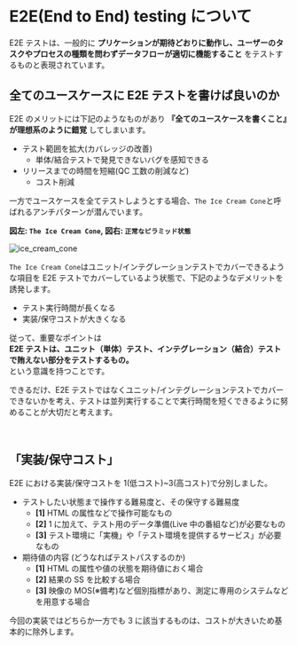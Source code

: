 # E2E(End to End) testing について

E2E テストは、一般的に **プリケーションが期待どおりに動作し、ユーザーのタスクやプロセスの種類を問わずデータフローが適切に機能すること** をテストするものと表現されています。

## 全てのユースケースに E2E テストを書けば良いのか

E2E のメリットには下記のようなものがあり **『全てのユースケースを書くこと』が理想系のように錯覚** してしまいます。

- テスト範囲を拡大(カバレッジの改善)
  - 単体/結合テストで発見できないバグを感知できる
- リリースまでの時間を短縮(QC 工数の削減など)
  - コスト削減

一方でユースケースを全てテストしようとする場合、`The Ice Cream Cone`と呼ばれるアンチパターンが潜んでいます。

**図左: `The Ice Cream Cone`, 図右: `正常なピラミッド状態`**

![ice_cream_cone](https://user-images.githubusercontent.com/46220963/184571054-a3136f0c-fc61-4dd9-8ccf-0bf02d936dc7.png)

`The Ice Cream Cone`はユニット/インテグレーションテストでカバーできるような項目を E2E テストでカバーしているよう状態で、下記のようなデメリットを誘発します。

- テスト実行時間が長くなる
- 実装/保守コストが大きくなる

従って、重要なポイントは
<br/>**E2E テストは、ユニット（単体）テスト、インテグレーション（結合）テストで賄えない部分をテストするもの。**<br/>
という意識を持つことです。

できるだけ、E2E テストではなくユニット/インテグレーションテストでカバーできないかを考え、テストは並列実行することで実行時間を短くできるように努めることが大切だと考えます。

<br/>

## 「実装/保守コスト」

E2E における実装/保守コストを 1(低コスト)~3(高コスト)で分別しました。

- テストしたい状態まで操作する難易度と、その保守する難易度
  - **[1]** HTML の属性などで操作可能なもの
  - **[2]** 1 に加えて、テスト用のデータ準備(Live 中の番組など)が必要なもの
  - **[3]** テスト環境に「実機」や「テスト環境を提供するサービス」が必要なもの
- 期待値の内容 (どうなればテストパスするのか)
  - **[1]** HTML の属性や値の状態を期待値におく場合
  - **[2]** 結果の SS を比較する場合
  - **[3]** 映像の MOS(※備考)など個別指標があり、測定に専用のシステムなどを用意する場合

今回の実装ではどちらか一方でも 3 に該当するものは、コストが大きいため基本的に除外します。

